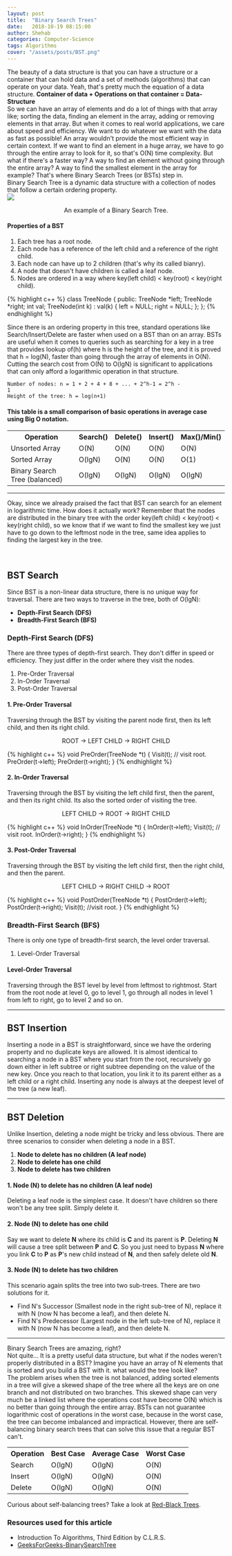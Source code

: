 ```yaml
---
layout: post
title:  "Binary Search Trees"
date:   2018-10-19 08:15:00
author: Shehab
categories: Computer-Science
tags: Algorithms
cover: "/assets/posts/BST.png"
---
```

The beauty of a data structure is that you can have a structure or a container that can hold data and a set of methods (algorithms) that can operate on your data. Yeah, that's pretty much the equation of a data structure. <strong>Container of data + Operations on that container = Data-Structure</strong> 
<br>
So we can have an array of elements and do a lot of things with that array like; sorting the data, finding an element in the array, adding or removing elements in that array. But when it comes to real world applications, we care about speed and efficiency. We want to do whatever we want with the data as fast as possible! An array wouldn't provide the most efficient way in certain context. If we want to find an element in a huge array, we have to go through the entire array to look for it, so that's O(N) time complexity. But what if there's a faster way? A way to find an element without going through the entire array? A way to find the smallest element in the array for example? That's where Binary Search Trees (or BSTs) step in.
<br>
Binary Search Tree is a dynamic data structure with a collection of nodes that follow a certain ordering property.  
<img src="/assets/posts/BST.png">
<p align="center">An example of a Binary Search Tree.</p>
<h4>Properties of a BST</h4>
<ol>
	<li>Each tree has a root node.</li>
	<li>Each node has a reference of the left child and a reference of the right child.</li>
	<li>Each node can have up to 2 children (that's why its called bianry).</li>
	<li>A node that doesn't have children is called a leaf node.</li>
	<li>Nodes are ordered in a way where key(left child) < key(root) < key(right child).</li>
</ol>

{% highlight c++ %}
class TreeNode {
public:
	TreeNode *left;
	TreeNode *right;
	int val;
	TreeNode(int k) : val(k) {
		left = NULL;
		right = NULL;
	}; 
};
{% endhighlight %}


Since there is an ordering property in this tree, standard operations like Search/Insert/Delete are faster when used on a BST than on an array.
BSTs are useful when it comes to queries such as searching for a key in a tree that provides lookup of(h) where h is the height of the tree, and it is proved that h = log(N), faster than going through the array of elements in O(N). Cutting the search cost from O(N) to O(lgN) is significant to applications that can only afford a logarithmic operation in that structure.
<br>

<code>Number of nodes: n = 1 + 2 + 4 + 8 + ... + 2^h-1 = 2^h - 1</code><br>
<code>Height of the tree: h = log(n+1)</code><br>

<h4>This table is a small comparison of basic operations in <emp>average case</emp> using Big O notation.</h4> 
<table cellpadding="0" cellspacing="0">
	<tr>
		<th>Operation</th><th>Search()</th><th>Delete()</th><th>Insert()</th><th>Max()/Min()</th>
	</tr>
	<tr>
		<td>Unsorted Array</td><td>O(N)</td><td>O(N)</td><td>O(N)</td><td>O(N)</td>
	</tr>
	<tr>
		<td>Sorted Array</td><td>O(lgN)</td><td>O(N)</td><td>O(N)</td><td>O(1)</td>
	</tr>
	<tr>
		<td>Binary Search Tree (balanced)</td><td>O(lgN)</td><td>O(lgN)</td><td>O(lgN)</td><td>O(lgN)</td>
	</tr>
</table>

<hr>

Okay, since we already praised the fact that BST can search for an element in logarithmic time. How does it actually work? Remember that the nodes are distributed in the binary tree with the order key(left child) < key(root) < key(right child), so we know that if we want to find the smallest key we just have to go down to the leftmost node in the tree, same idea applies to finding the largest key in the tree.

<br>

<h2>BST Search</h2>

Since BST is a non-linear data structure, there is no unique way for traversal. There are two ways to traverse in the tree, both of O(lgN):
<ul>
	<li><strong> Depth-First Search (DFS) </strong></li>
	<li><strong> Breadth-First Search (BFS) </strong></li>
</ul> 

<h3> Depth-First Search (DFS) </h3>

There are three types of depth-first search. They don't differ in speed or efficiency. They just differ in the order where they visit the nodes.
<ol>
	<li>Pre-Order Traversal</li>
	<li>In-Order Traversal</li>
	<li>Post-Order Traversal</li>
</ol>

<h4>1. Pre-Order Traversal</h4>
Traversing through the BST by visiting the parent node first, then its left child, and then its right child. 
<p align="center">ROOT -> LEFT CHILD -> RIGHT CHILD</p>
{% highlight c++ %}
void PreOrder(TreeNode *t) {
	Visit(t);	// visit root.
	PreOrder(t->left);
	PreOrder(t->right);
}
{% endhighlight %}

<h4>2. In-Order Traversal</h4>
Traversing through the BST by visiting the left child first, then the parent, and then its right child. Its also the sorted order of visiting the tree.
<p align="center">LEFT CHILD -> ROOT -> RIGHT CHILD</p>
{% highlight c++ %}
void InOrder(TreeNode *t) {
	InOrder(t->left);
	Visit(t);	// visit root.
	InOrder(t->right);
}
{% endhighlight %}

<h4>3. Post-Order Traversal</h4>
Traversing through the BST by visiting the left child first, then the right child, and then the parent.
<p align="center">LEFT CHILD -> RIGHT CHILD -> ROOT</p>
{% highlight c++ %}
void PostOrder(TreeNode *t) {
	PostOrder(t->left);
	PostOrder(t->right);
	Visit(t);	//visit root.
}
{% endhighlight %}


<h3> Breadth-First Search (BFS) </h3>
There is only one type of breadth-first search, the level order traversal.
<ol>
	<li>Level-Order Traversal</li>
</ol>
<h4>Level-Order Traversal</h4>
Traversing through the BST level by level from leftmost to rightmost. Start from the root node at level 0, go to level 1, go through all nodes in level 1 from left to right, go to level 2 and so on.

<hr>

<h2>BST Insertion </h2>
Inserting a node in a BST is straightforward, since we have the ordering property and no duplicate keys are allowed. It is almost identical to searching a node in a BST where you start from the root, recursively go down either in left subtree or right subtree depending on the value of the new key. Once you reach to that location, you link it to its parent either as a left child or a right child. Inserting any node is always at the deepest level of the tree (a new leaf).

<hr>

<h2>BST Deletion </h2>
Unlike Insertion, deleting a node might be tricky and less obvious. There are three scenarios to consider when deleting a node in a BST. 
<ol>
	<li><strong>Node to delete has no children (A leaf node)</strong></li>
	<li><strong>Node to delete has one child</strong></li>
	<li><strong>Node to delete has two children</strong></li>
</ol>
<h4> 1. Node (N) to delete has no children (A leaf node) </h4>
Deleting a leaf node is the simplest case. It doesn't have children so there won't be any tree split. Simply delete it. 

<h4> 2. Node (N) to delete has one child </h4>
Say we want to delete <strong>N</strong> where its child is <strong>C</strong> and its parent is <strong>P</strong>. Deleting <strong>N</strong> will cause a tree split between <strong>P</strong> and <strong>C</strong>. So you just need to bypass <strong>N</strong> where you link <strong>C</strong> to <strong>P</strong> as <strong>P</strong>'s new child instead of <strong>N</strong>, and then safely delete old <strong>N</strong>.

<h4> 3. Node (N) to delete has two children </h4>
This scenario again splits the tree into two sub-trees. There are two solutions for it. 
<ul>
	<li>Find N's Successor (Smallest node in the right sub-tree of N), replace it with N (now N has become a leaf), and then delete N. </li>
	<li>Find N's Predecessor (Largest node in the left sub-tree of N), replace it with N (now N has become a leaf), and then delete N.</li>
</ul>

<hr>

<div>
Binary Search Trees are amazing, right?
</div>
Not quite...
It is a pretty useful data structure, but what if the nodes weren't properly distributed in a BST? Imagine you have an array of N elements that is sorted and you build a BST with it. what would the tree look like?
<div>
The problem arises when the tree is not balanced, adding sorted elements in a tree will give a skewed shape of the tree where all the keys are on one branch and not distributed on two branches. This skewed shape can very much be a linked list where the operations cost have become O(N) which is no better than going through the entire array. BSTs can not <emp>guarantee</emp> logarithmic cost of operations in the worst case, because in the worst case, the tree can become imbalanced and impractical. However, there are self-balancing binary search trees that can solve this issue that a regular BST can't. 
</div>

<table cellpadding="0" cellspacing="0">
	<tr>
		<th>Operation</th><th>Best Case</th><th>Average Case</th><th>Worst Case</th>
	</tr>
	<tr>
		<td>Search</td><td>O(lgN)</td><td>O(lgN)</td><td>O(N)</td>
	</tr>
	<tr>
		<td>Insert</td><td>O(lgN)</td><td>O(lgN)</td><td>O(N)</td>
	</tr>
	<tr>
		<td>Delete</td><td>O(lgN)</td><td>O(lgN)</td><td>O(N)</td>
	</tr>
</table>

Curious about self-balancing trees? Take a look at <a href="https://shehabmmohamed.github.io/computer-science/2018/10/20/Red-Black-Trees.html" target="_blank">Red-Black Trees</a>.

<h3>Resources used for this article</h3>
<ul>
	<li>Introduction To Algorithms, Third Edition by C.L.R.S.</li>
	<li><a href="https://www.geeksforgeeks.org/binary-search-tree-data-structure/" target="_blank">GeeksForGeeks-BinarySearchTree</a></li>
</ul>
